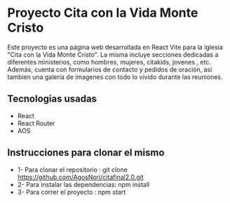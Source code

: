 # Proyecto Cita con la Vida Monte Cristo

Este proyecto es una página web desarrollada en React Vite para la iglesia "Cita con la Vida Monte Cristo". La misma incluye secciones dedicadas a diferentes ministerios, como hombres, mujeres, citakids, jovenes , etc. Además, cuenta con formularios de contacto y pedidos de oración, asi tambien una galería de imagenes con todo lo vivido durante las reuniones.

## Tecnologias usadas
 - React
 - React Router
 - AOS
 
## Instrucciones para clonar el mismo
 - 1- Para clonar el repositorio : git clone https://github.com/AgosNori/citafinal2.0.git
 - 2- Para instalar las dependencias: npm install
 - 3- Para correr el proyecto : npm start


